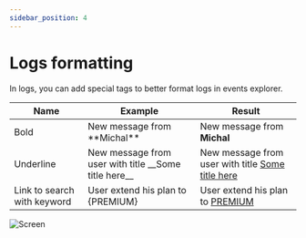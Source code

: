 ```yaml
---
sidebar_position: 4
---
```


# Logs formatting

In logs, you can add special tags to better format logs in events explorer.

| Name      | Example                                                | Result                                                      |
|-----------|--------------------------------------------------------|-------------------------------------------------------------|
| Bold    | New message from \*\*Michal\*\*                        | New message from **Michal**                                 |
| Underline | New message from user with title \_\_Some title here__ | New message from user with title <ins>Some title here</ins> |
| Link to search with keyword | User extend his plan to \{PREMIUM\}                    | User extend his plan to [PREMIUM](#)                        | 


![Screen](/img/logs-formatting.png)